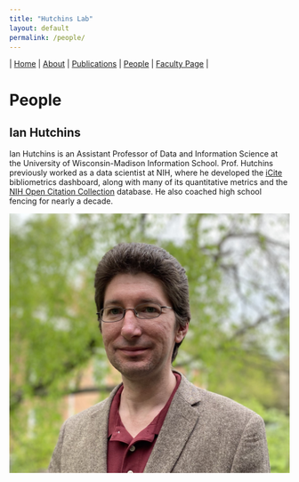 ```yaml
---
title: "Hutchins Lab"
layout: default
permalink: /people/
---
```

| [Home](/index) | [About](/about) | [Publications](/publications) | [People](/people) | [Faculty Page](https://ischool.wisc.edu/blog/staff/hutchins-b-ian/) |

# People

## Ian Hutchins
Ian Hutchins is an Assistant Professor of Data and Information Science at the University of Wisconsin-Madison Information School. Prof. Hutchins previously worked as a data scientist at NIH, where he developed the [iCite](https://icite.od.nih.gov) bibliometrics dashboard, along with many of its quantitative metrics and the [NIH Open Citation Collection](http://doi.org/10.1371/journal.pbio.3000385) database. He also coached high school fencing for nearly a decade.

![Ian Hutchins](/assets/ian.jpg)

